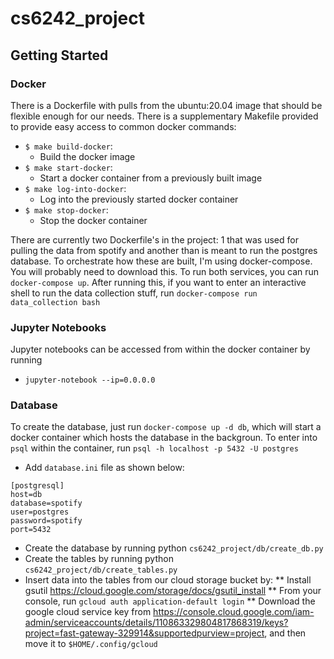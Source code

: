 # cs6242_project


## Getting Started

### Docker
There is a Dockerfile with pulls from the ubuntu:20.04 image that should be 
flexible enough for our needs. There is a supplementary Makefile provided to 
provide easy access to common docker commands:
* `$ make build-docker`:
    * Build the docker image
* `$ make start-docker`:
    * Start a docker container from a previously built image
* `$ make log-into-docker`:
    * Log into the previously started docker container
* `$ make stop-docker`:
    * Stop the docker container

There are currently two Dockerfile's in the project: 1 that was used for pulling
the data from spotify and another than is meant to run the postgres database. To
orchestrate how these are built, I'm using docker-compose. You will probably
need to download this. To run both services, you can run `docker-compose up`.
After running this, if you want to enter an interactive shell to run the data 
collection stuff, run `docker-compose run data_collection bash`

### Jupyter Notebooks
Jupyter notebooks can be accessed from within the docker container by running
* `jupyter-notebook --ip=0.0.0.0`

### Database
To create the database, just run `docker-compose up -d db`, which will start
a docker container which hosts the database in the backgroun. To enter into 
`psql` within the container, run `psql -h localhost -p 5432 -U postgres`


* Add `database.ini` file as shown below:
```
[postgresql]
host=db
database=spotify
user=postgres
password=spotify 
port=5432
```
* Create the database by running python `cs6242_project/db/create_db.py`
* Create the tables by running python `cs6242_project/db/create_tables.py`
* Insert data into the tables from our cloud storage bucket by:
** Install gsutil https://cloud.google.com/storage/docs/gsutil_install
** From your console, run `gcloud auth application-default login`
** Download the google cloud service key from https://console.cloud.google.com/iam-admin/serviceaccounts/details/110863329804817868319/keys?project=fast-gateway-329914&supportedpurview=project, and then move it to `$HOME/.config/gcloud`




